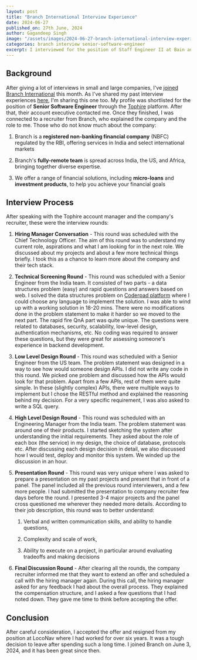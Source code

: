 ```yaml
---
layout: post
title: "Branch International Interview Experience"
date: 2024-06-27
published_on: 27th June, 2024
author: Gagandeep Singh
image: "/assets/images/2024-06-27-branch-international-interview-experience.png"
categories: branch interview senior-software-engineer
excerpt: I interviewed for the position of Staff Engineer II at Bain and Company in Jan-Feb 2024. They were hiring engineers for the Gurgaon team (that's a small team of &lt;15 engineers). They had posted the job on LinkedIn, that redirected to their website for further process
---
```


## Background

After giving a lot of interviews in small and large companies, I've [joined Branch International](https://www.linkedin.com/feed/update/urn:li:activity:7203321685398212609/) this month. As I've shared my past interview experiences [here](https://blog.gagan93.me/tag/interview), I'm sharing this one too. My profile was shortlisted for the position of **Senior Software Engineer** through the [Tophire](https://tophire.co/) platform. After that, their account executive contacted me. Once they finished, I was connected to a recruiter from Branch, who explained the company and the role to me. Those who do not know much about the company:

1. Branch is a **registered non-banking financial company** (NBFC) regulated by the RBI, offering services in India and select international markets

2. Branch's **fully-remote team** is spread across India, the US, and Africa, bringing together diverse expertise.

3. We offer a range of financial solutions, including **micro-loans** and **investment products**, to help you achieve your financial goals


## Interview Process

After speaking with the Tophire account manager and the company's recruiter, these were the interview rounds:

1. **Hiring Manager Conversation** - This round was scheduled with the Chief Technology Officer. The aim of this round was to understand my current role, aspirations and what I am looking for in the next role. We discussed about my projects and about a few more technical things briefly. I took this as a chance to learn more about the company and their tech stack.

2. **Technical Screening Round** - This round was scheduled with a Senior Engineer from the India team. It consisted of two parts - a data structures problem (easy) and rapid questions and answers based on web. I solved the data structures problem on [Coderpad platform](https://coderpad.io/) where I could choose any language to implement the solution. I was able to wind up with a working solution in 18-20 mins. There were no modifications done in the problem statement to make it harder so we moved to the next part. The rapid fire QnA part was quite unique. The questions were related to databases, security, scalability, low-level design, authentication mechanisms, etc. No coding was required to answer these questions, but they were great for assessing someone's experience in backend development.

3. **Low Level Design Round** - This round was scheduled with a Senior Engineer from the US team. The problem statement was designed in a way to see how would someone design APIs. I did not write any code in this round. We picked one problem and discussed how the APIs would look for that problem. Apart from a few APIs, rest of them were quite simple. In these (slightly complex) APIs, there were multiple ways to implement but I chose the RESTful method and explained the reasoning behind my decision. For a very specific requirement, I was also asked to write a SQL query.

4. **High Level Design Round** - This round was scheduled with an Engineering Manager from the India team. The problem statement was around one of their products. I started sketching the system after understanding the initial requirements. They asked about the role of each box (the service) in my design, the choice of database, protocols etc. After discussing each design decision in detail, we also discussed how I would test, deploy and monitor this system. We winded up the discussion in an hour.

5. **Presentation Round** - This round was very unique where I was asked to prepare a presentation on my past projects and present that in front of a panel. The panel included all the previous round interviewers, and a few more people. I had submitted the presentation to company recruiter few days before the round. I presented 3-4 major projects and the panel cross questioned me wherever they needed more details. According to their job description, this round was to better understand:

    1. Verbal and written communication skills, and ability to handle questions,

    2. Complexity and scale of work,

    3. Ability to execute on a project, in particular around evaluating tradeoffs and making decisions

6. **Final Discussion Round** - After clearing all the rounds, the company recruiter informed me that they want to extend an offer and scheduled a call with the hiring manager again. During this call, the hiring manager asked for any feedback I had about the overall process. They explained the compensation structure, and I asked a few questions that I had noted down. They gave me time to think before accepting the offer.


## Conclusion

After careful consideration, I accepted the offer and resigned from my position at LocoNav where I had worked for over six years. It was a tough decision to leave after spending such a long time. I joined Branch on June 3, 2024, and it has been great since then.
